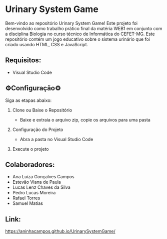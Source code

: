 # Urinary System Game

Bem-vindo ao repositório Urinary System Game! Este projeto foi desenvolvido como trabalho prático final da matéria WEB1 em conjunto com a disciplina Biologia no curso técnico de Informática do CEFET-MG. Este repositório contém um jogo educativo sobre o sistema urinário que foi criado usando HTML, CSS e JavaScript.

## Requisitos:
- Visual Studio Code

## ⚙️Configuração⚙️

Siga as etapas abaixo:

1. Clone ou Baixe o Repositório
    - Baixe e extraia o arquivo zip, copie os arquivos para uma pasta
      
2. Configuração do Projeto
    - Abra a pasta no Visual Studio Code

3. Execute o projeto

## Colaboradores:
- Ana Luiza Gonçalves Campos
- Estevão Viana de Paula
- Lucas Lenz Chaves da Silva
- Pedro Lucas Moreira
- Rafael Torres 
- Samuel Matias 

## Link: 
https://aninhacampos.github.io/UrinarySystemGame/
